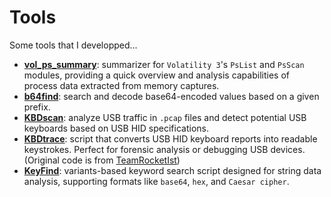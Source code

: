 # Tools
 Some tools that I developped...

- [**vol_ps_summary**](https://emree-1.github.io/posts/volatility3-process-summary/): summarizer for `Volatility 3`'s `PsList` and `PsScan` modules, providing a quick overview and analysis capabilities of process data extracted from memory captures.
- [**b64find**](https://emree-1.github.io/posts/b64-find/): search and decode base64-encoded values based on a given prefix. 
- [**KBDscan**](https://emree-1.github.io/posts/KBDscan/): analyze USB traffic in `.pcap` files and detect potential USB keyboards based on USB HID specifications.
- [**KBDtrace**](https://emree-1.github.io/KBDtrace): script that converts USB HID keyboard reports into readable keystrokes. Perfect for forensic analysis or debugging USB devices. (Original code is from [TeamRocketIst](https://github.com/TeamRocketIst/ctf-usb-keyboard-parser/blob/master/usbkeyboard.py))
- [**KeyFind**](https://emree-1.github.io/posts/KeyFind/): variants-based keyword search script designed for string data analysis, supporting formats like `base64`, `hex`, and `Caesar cipher`.
